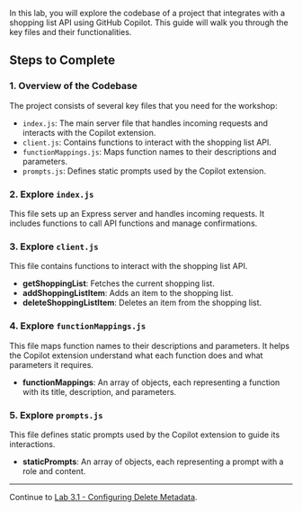 In this lab, you will explore the codebase of a project that integrates with a shopping list API using GitHub Copilot. This guide will walk you through the key files and their functionalities.

## Steps to Complete

### 1. Overview of the Codebase

The project consists of several key files that you need for the workshop:

- `index.js`: The main server file that handles incoming requests and interacts with the Copilot extension.
- `client.js`: Contains functions to interact with the shopping list API.
- `functionMappings.js`: Maps function names to their descriptions and parameters.
- `prompts.js`: Defines static prompts used by the Copilot extension.

### 2. Explore `index.js`

This file sets up an Express server and handles incoming requests. It includes functions to call API functions and manage confirmations.

### 3. Explore `client.js`

This file contains functions to interact with the shopping list API.

- **getShoppingList**: Fetches the current shopping list.
- **addShoppingListItem**: Adds an item to the shopping list.
- **deleteShoppingListItem**: Deletes an item from the shopping list.

### 4. Explore `functionMappings.js`

This file maps function names to their descriptions and parameters. It helps the Copilot extension understand what each function does and what parameters it requires.

- **functionMappings**: An array of objects, each representing a function with its title, description, and parameters.

### 5. Explore `prompts.js`

This file defines static prompts used by the Copilot extension to guide its interactions.

- **staticPrompts**: An array of objects, each representing a prompt with a role and content.

---

Continue to [Lab 3.1 - Configuring Delete Metadata](./../Lab%203.1%20-%20Configuring%20Delete%20Metadata/README.md).